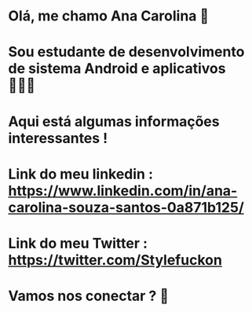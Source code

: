   # Olá, me chamo Ana Carolina 👋
  # Sou estudante de desenvolvimento de sistema Android e aplicativos 👩🏽‍💻 
  # Aqui está algumas informações interessantes !
  # Link do meu linkedin : https://www.linkedin.com/in/ana-carolina-souza-santos-0a871b125/
  
  # Link do meu Twitter : https://twitter.com/Stylefuckon
  
  # Vamos nos conectar ? 🤝 
   


